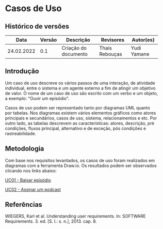 # Casos de Uso

## Histórico de versões
| Data       | Versão | Descrição            | Revisores      | Autor(es)   |
| ---------- | ------ | -------------------- | -------------- | ----------- |
| 24.02.2022 | 0.1    | Criação do documento | Thais Rebouças | Yudi Yamane |

## Introdução

Um caso de uso descreve os vários passos de uma interação, de atividade 
individual, entre o sistema e um agente externo a fim de atingir um objetivo de
valor. O nome de um caso de uso são escrito com um verbo e um objeto, a exemplo:
"Ouvir um episódio".

Casos de uso podem ser representado tanto por diagramas UML quanto por tabelas.
Nos diagramas existem vários elementos gráficos como atores principais e secundários,
casos de uso, sistema, relacionamentos e etc. Por outro lado, as tabelas descrevem
as características: atores, descrição, pré condições, fluxos principal, alternativo
e de exceção, pós condições e rastreabilidade.

## Metodologia

Com base nos requisitos levantados, os casos de uso foram realizados em 
diagramas com a ferramenta Draw.io. Os resultados podem ser observados clicando
nos links abaixo:

[UC01 - Baixar episódio](./uc01.md)

[UC02 - Assinar um podcast](./uc02.md)

## Referências

WIEGERS, Karl et al. Understanding user requirements. In: SOFTWARE Requirements. 3. ed. [S. l.: s. n.], 2013. cap. 8.